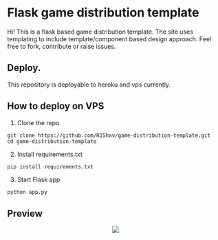 # Flask game distribution template
Hi!
This is a flask based game distribution template. The site uses templating to include template/component based design approach. Feel free to fork, contribute or raise issues.

## Deploy.
This repository is deployable to heroku and vps currently.

## How to deploy on VPS

1. Clone the repo
```
git clone https://github.com/R15hav/game-distribution-template.git
cd game-distribution-template
```

2. Install requirements.txt
```python
pip install requirements.txt
```

3. Start Flask app
```
python app.py
```
## Preview
<p align='center'><img src='https://media.licdn.com/dms/image/sync/C5627AQHhXl7vqMt7ag/articleshare-shrink_800/0/1683961149059?e=1684684800&v=beta&t=gz7f1EB78v8Pk6g16vzvOw91QuDz5SeZ8afpnQSLp_w'/></p>





